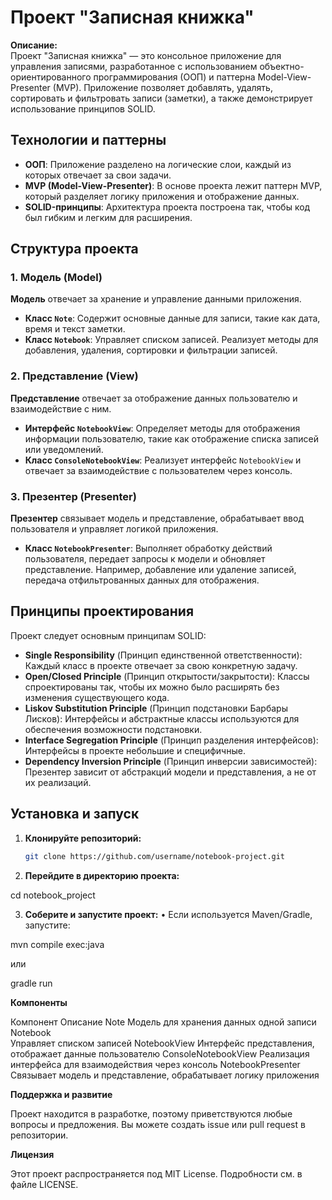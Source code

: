 # Проект "Записная книжка"

**Описание:**  
Проект "Записная книжка" — это консольное приложение для управления записями, разработанное с использованием объектно-ориентированного программирования (ООП) и паттерна Model-View-Presenter (MVP). Приложение позволяет добавлять, удалять, сортировать и фильтровать записи (заметки), а также демонстрирует использование принципов SOLID.

## Технологии и паттерны
- **ООП**: Приложение разделено на логические слои, каждый из которых отвечает за свои задачи.
- **MVP (Model-View-Presenter)**: В основе проекта лежит паттерн MVP, который разделяет логику приложения и отображение данных.
- **SOLID-принципы**: Архитектура проекта построена так, чтобы код был гибким и легким для расширения.

## Структура проекта

### 1. Модель (Model)
**Модель** отвечает за хранение и управление данными приложения.

- **Класс `Note`**: Содержит основные данные для записи, такие как дата, время и текст заметки.  
- **Класс `Notebook`**: Управляет списком записей. Реализует методы для добавления, удаления, сортировки и фильтрации записей.  

### 2. Представление (View)
**Представление** отвечает за отображение данных пользователю и взаимодействие с ним.

- **Интерфейс `NotebookView`**: Определяет методы для отображения информации пользователю, такие как отображение списка записей или уведомлений.
- **Класс `ConsoleNotebookView`**: Реализует интерфейс `NotebookView` и отвечает за взаимодействие с пользователем через консоль.

### 3. Презентер (Presenter)
**Презентер** связывает модель и представление, обрабатывает ввод пользователя и управляет логикой приложения.

- **Класс `NotebookPresenter`**: Выполняет обработку действий пользователя, передает запросы к модели и обновляет представление. Например, добавление или удаление записей, передача отфильтрованных данных для отображения.

## Принципы проектирования

Проект следует основным принципам SOLID:

- **Single Responsibility** (Принцип единственной ответственности): Каждый класс в проекте отвечает за свою конкретную задачу.
- **Open/Closed Principle** (Принцип открытости/закрытости): Классы спроектированы так, чтобы их можно было расширять без изменения существующего кода.
- **Liskov Substitution Principle** (Принцип подстановки Барбары Лисков): Интерфейсы и абстрактные классы используются для обеспечения возможности подстановки.
- **Interface Segregation Principle** (Принцип разделения интерфейсов): Интерфейсы в проекте небольшие и специфичные.
- **Dependency Inversion Principle** (Принцип инверсии зависимостей): Презентер зависит от абстракций модели и представления, а не от их реализаций.

## Установка и запуск

1. **Клонируйте репозиторий:**
   ```bash
   git clone https://github.com/username/notebook-project.git


2.	**Перейдите в директорию проекта:**

cd notebook_project


3.	**Соберите и запустите проект:**
	•	Если используется Maven/Gradle, запустите:

mvn compile exec:java

или

gradle run

**Компоненты**

Компонент	Описание
Note	Модель для хранения данных одной записи
Notebook	
Управляет списком записей
NotebookView	Интерфейс представления, отображает данные пользователю
ConsoleNotebookView	Реализация интерфейса для взаимодействия через консоль
NotebookPresenter	Связывает модель и представление, обрабатывает логику приложения

**Поддержка и развитие**

Проект находится в разработке, поэтому приветствуются любые вопросы и предложения. Вы можете создать issue или pull request в репозитории.

**Лицензия**

Этот проект распространяется под MIT License. Подробности см. в файле LICENSE.
